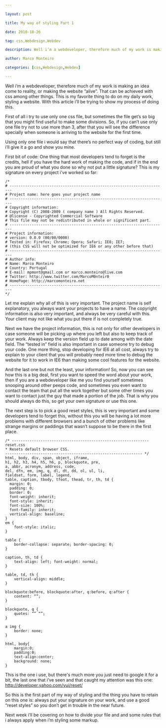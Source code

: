 ---
layout: post
title: My way of styling Part 1
date: 2010-10-26
tag: css,Webdesign,Webdev
description: Well i’m a webdeveloper, therefore much of my work is making an idea come to reality, or making the website “alive”. That can be achieved with css among other things.
author: Marco Monteiro
categories: [css,Webdesign,Webdev]
---

Well i’m a webdeveloper, therefore much of my work is making an idea come to reality, or making the website “alive”. That can be achieved with css among other things. This is my favorite thing to do on my daily work, styling a website. With this article i’ll be trying to show my process of doing this.

First of all i try to use only one css file, but sometimes the file get’s so big that you might find useful to make some divisions. So, if you can’t use only one file try not to use more than 3, after that you will see the difference specially when someone is arriving to the website for the first time.
<!--more-->
Using only one file i would say that there’s no perfect way of coding, but still i’ll give it a go and show you mine.

First bit of code:
One thing that most developers tend to forget is the credits, hell if you have the hard work of making the code, and if in the end you are proud of what you done so why not put a little signature? This is my signature on every project i’ve worked so far:

    /*
	# -----------------------------------------------------------------------
	# Project name: here goes your project name
	# -----------------------------------------------------------------------
	# Copyright information:
	# Copyright (C) 2008-2009 ( company name ) All Rights Reserved.
	# @license - Copyrighted Commercial Software
	# This file may not be redistributed in whole or significant part.
	# -----------------------------------------------------------------------
	# Project information:
	# version: 0.0.0 (00/00/0000)
	# Tested in: Firefox; Chrome; Opera; Safari; IE8; IE7;
	# (this CSS will not be optimized for IE6 or any other before that)
	# -----------------------------------------------------------------------
	# Author info:
	# Name: Marco Monteiro
	# Country: Portugal
	# E-mail: mpmont@gmail.com or marco.monteiro@live.com
	# Twitter: http://www.twitter.com/MarcoM0nteir0
	# HomePage: http://marcomonteiro.net
	# -----------------------------------------------------------------------
	*/

Let me explain why all of this is very important. The project name is self explanatory, you always want your projects to have a name. The copyright information is also very important, and always be very careful with this. Your client may not like what you put there if is not completely true.

Next we have the project information, this is not only for other developers in case someone will be picking up where you left but also to keep track of your work. Always keep the version field up to date among with the date field. The “tested in” field is also important in case someone try to debug your code. One more thing, stop developing for IE6 at all cost, always try to explain to your client that you will probably need more time to debug the website for it to work in IE6 than making some cool features for the website.

And the last one but not the least, your information!
So, now you can see how this is a big deal, first you want to speed the word about your work, then if you are a webdeveloper like me you find yourself sometimes snooping around other peeps code, and sometimes you even want to contact the team that put all the work together but some other times you want to contact just the guy that made a portion of the job. That is why you should always do this, so get your own signature or use this one.

The next step is to pick a good reset styles, this is very important and some developers tend to forget this, without this you will be having a lot more problems with different browsers and a bunch of other problems like strange margins or paddings that wasn’t suppose to be there in the first place.

	/* -------------------------------------------------------------- 
	reset.css
	* Resets default browser CSS.
	-------------------------------------------------------------- */
	html, body, div, span, object, iframe,
	h1, h2, h3, h4, h5, h6, p, blockquote, pre,
	a, abbr, acronym, address, code,
	del, dfn, em, img, q, dl, dt, dd, ol, ul, li,
	fieldset, form, label, legend,
	table, caption, tbody, tfoot, thead, tr, th, td {
	  margin: 0;
	  padding: 0;
	  border: 0;
	  font-weight: inherit;
	  font-style: inherit;
	  font-size: 100%;
	  font-family: inherit;
	  vertical-align: baseline;
	}
	em {
		font-style: italic;
	}

	table {
		border-collapse: separate; border-spacing: 0;
	}

	caption, th, td {
		text-align: left; font-weight: normal;
	}

	table, td, th {
		vertical-align: middle;
	}

	blockquote:before, blockquote:after, q:before, q:after {
		content: “”;
	}

	blockquote, q {
		quotes: ”” “”;
	}

	a img {
		border: none;
	}

	html, body{
		margin:0;
		padding:0;
		text-align:center;
		background: none;
	}

This is the one i use, but there's much more you just need to google it for a bit, the last one that i’ve seen and that caught my attention was this one: http://developer.yahoo.com/yui/reset/

So this is the first part of my way of styling and the thing you have to retain on this one is: always put your signature on your work, and use a good “reset styles” so you don’t get in trouble in the near future.

Next week i’ll be covering on how to divide your file and and some rules that i always apply when i’m styling some markup.